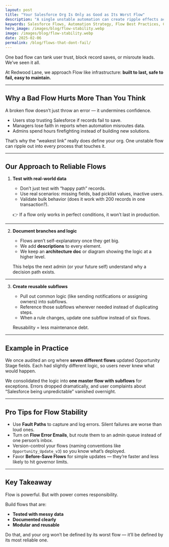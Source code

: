 ```yaml
---
layout: post
title: "Your Salesforce Org Is Only as Good as Its Worst Flow"
description: "A single unstable automation can create ripple effects across your business. Here’s how we design flows that don’t fail under pressure."
keywords: Salesforce Flows, Automation Strategy, Flow Best Practices, CRM Stability
hero_image: /images/blog/flow-stability.webp
image: /images/blog/flow-stability.webp
date: 2025-02-06
permalink: /blog/flows-that-dont-fail/
---
```


One bad flow can tank user trust, block record saves, or misroute leads. We’ve seen it all.

At Redwood Lane, we approach Flow like infrastructure: **built to last, safe to fail, easy to maintain.**

---

## Why a Bad Flow Hurts More Than You Think

A broken flow doesn’t just throw an error — it undermines confidence.  
- Users stop trusting Salesforce if records fail to save.  
- Managers lose faith in reports when automation misroutes data.  
- Admins spend hours firefighting instead of building new solutions.  

That’s why the “weakest link” really does define your org. One unstable flow can ripple out into every process that touches it.

---

## Our Approach to Reliable Flows

1. **Test with real-world data**  
   - Don’t just test with “happy path” records.  
   - Use real scenarios: missing fields, bad picklist values, inactive users.  
   - Validate bulk behavior (does it work with 200 records in one transaction?).  

   👉 If a flow only works in perfect conditions, it won’t last in production.

---

2. **Document branches and logic**  
   - Flows aren’t self-explanatory once they get big.  
   - We add **descriptions** to every element.  
   - We keep an **architecture doc** or diagram showing the logic at a higher level.  

   This helps the next admin (or your future self) understand why a decision path exists.

---

3. **Create reusable subflows**  
   - Pull out common logic (like sending notifications or assigning owners) into subflows.  
   - Reference those subflows wherever needed instead of duplicating steps.  
   - When a rule changes, update one subflow instead of six flows.  

   Reusability = less maintenance debt.

---

## Example in Practice

We once audited an org where **seven different flows** updated Opportunity Stage fields. Each had slightly different logic, so users never knew what would happen.  

We consolidated the logic into **one master flow with subflows** for exceptions. Errors dropped dramatically, and user complaints about “Salesforce being unpredictable” vanished overnight.

---

## Pro Tips for Flow Stability

- Use **Fault Paths** to capture and log errors. Silent failures are worse than loud ones.  
- Turn on **Flow Error Emails**, but route them to an admin queue instead of one person’s inbox.  
- Version-control your flows (naming conventions like `Opportunity_Update_v3`) so you know what’s deployed.  
- Favor **Before-Save Flows** for simple updates — they’re faster and less likely to hit governor limits.  

---

## Key Takeaway

Flow is powerful. But with power comes responsibility.  

Build flows that are:
- **Tested with messy data**  
- **Documented clearly**  
- **Modular and reusable**  

Do that, and your org won’t be defined by its worst flow — it’ll be defined by its most reliable one.
